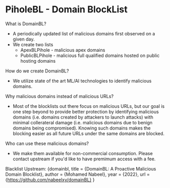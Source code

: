 # PiholeBL - Domain BlockList

What is DomainBL?
* A periodically updated list of malicious domains first observed on a given day.
* We create two lists
  * ApexBLPihole - malicious apex domains
  * PublicBLPihole - malicious full qualified domains hosted on public hosting domains

How do we create DomainBL?
* We utilize state of the art ML/AI technologies to identify malicious domains.

Why malicious domains instead of malicious URLs?
* Most of the blocklists out there focus on malicious URLs, but our goal is one step beyond to provide better protection by identifying malicious domains (i.e. domains created by attackers to launch attacks) with minimal collerateral damage (i.e. malicious domains due to benign domains being compromised). Knowing such domains makes the blocking easier as all future URLs under the same domains are blocked.

Who can use these malicious domains?
* We make them available for non-commercial consumption. Please contact upstream if you'd like to have premimum access with a fee.

Blacklist Upstream:
{domainbl,
  title = {DomainBL: A Proactive Malicious Domain Blocklist},
  author = {Mohamed Nabeel},
  year = {2022},
  url = {https://github.com/nabeelxy/domainBL}
}
